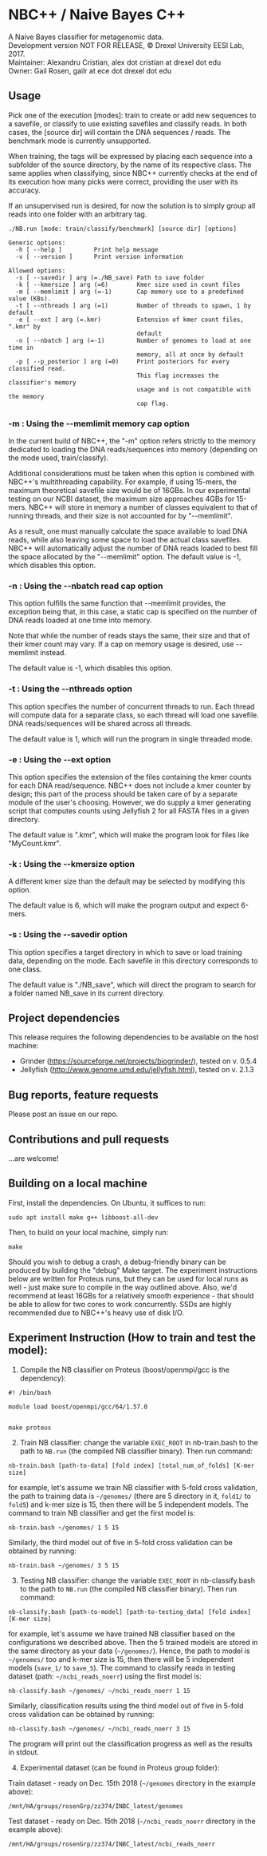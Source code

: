 # NBC++ / Naive Bayes C++
A Naive Bayes classifier for metagenomic data.  
Development version NOT FOR RELEASE, © Drexel University EESI Lab, 2017.  
Maintainer: Alexandru Cristian, alex dot cristian at drexel dot edu  
Owner: Gail Rosen, gailr at ece dot drexel dot edu  

## Usage
Pick one of the execution [modes]: train to create or add new sequences to a savefile, or classify to use existing savefiles and classify reads. In both cases, the [source dir] will contain the DNA sequences / reads. The benchmark mode is currently unsupported.

When training, the tags will be expressed by placing each sequence into a subfolder of the source directory, by the name of its respective class. The same applies when classifying, since NBC++ currently checks at the end of its execution how many picks were correct, providing the user with its accuracy.

If an unsupervised run is desired, for now the solution is to simply group all reads into one folder with an arbitrary tag.
```
./NB.run [mode: train/classify/benchmark] [source dir] [options]

Generic options:
  -h [ --help ]         Print help message
  -v [ --version ]      Print version information

Allowed options:
  -s [ --savedir ] arg (=./NB_save) Path to save folder
  -k [ --kmersize ] arg (=6)        Kmer size used in count files
  -m [ --memlimit ] arg (=-1)       Cap memory use to a predefined value (KBs).
  -t [ --nthreads ] arg (=1)        Number of threads to spawn, 1 by default
  -e [ --ext ] arg (=.kmr)          Extension of kmer count files, ".kmr" by
                                    default
  -n [ --nbatch ] arg (=-1)         Number of genomes to load at one time in
                                    memory, all at once by default
  -p [ --p_posterior ] arg (=0)     Print posteriors for every classified read.
                                    This flag increases the classifier's memory
                                    usage and is not compatible with the memory
                                    cap flag.
```

### -m : Using the --memlimit memory cap option
In the current build of NBC++, the "-m" option refers strictly to the memory dedicated to loading the DNA reads/sequences into memory (depending on the mode used, train/classify).

Additional considerations must be taken when this option is combined with NBC++'s multithreading capability. For example, if using 15-mers, the maximum theoretical savefile size would be of 16GBs. In our experimental testing on our NCBI dataset, the maximum size approaches 4GBs for 15-mers. NBC++ will store in memory a number of classes equivalent to that of running threads, and their size is not accounted for by "--memlimit".

As a result, one must manually calculate the space available to load DNA reads, while also leaving some space to load the actual class savefiles. NBC++ will automatically adjust the number of DNA reads loaded to best fill the space allocated by the "--memlimit" option.
The default value is -1, which disables this option.

### -n : Using the --nbatch read cap option
This option fulfills the same function that --memlimit provides, the exception being that, in this case, a static cap is specified on the number of DNA reads loaded at one time into memory.

Note that while the number of reads stays the same, their size and that of their kmer count may vary. If a cap on memory usage is desired, use --memlimit instead.

The default value is -1, which disables this option.

### -t : Using the --nthreads option
This option specifies the number of concurrent threads to run. Each thread will compute data for a separate class, so each thread will load one savefile. DNA reads/sequences will be shared across all threads.

The default value is 1, which will run the program in single threaded mode.

### -e : Using the --ext option
This option specifies the extension of the files containing the kmer counts for each DNA read/sequence. NBC++ does not include a kmer counter by design; this part of the process should be taken care of by a separate module of the user's choosing. However, we do supply a kmer generating script that computes counts using Jellyfish 2 for all FASTA files in a given directory.

The default value is ".kmr", which will make the program look for files like "MyCount.kmr".

### -k : Using the --kmersize option
A different kmer size than the default may be selected by modifying this option.

The default value is 6, which will make the program output and expect 6-mers.

### -s : Using the --savedir option
This option specifies a target directory in which to save or load training data, depending on the mode. Each savefile in this directory corresponds to one class.

The default value is "./NB_save", which will direct the program to search for a folder named NB_save in its current directory.

## Project dependencies
This release requires the following dependencies to be available on the host machine:
- Grinder (https://sourceforge.net/projects/biogrinder/), tested on v. 0.5.4
- Jellyfish (http://www.genome.umd.edu/jellyfish.html), tested on v. 2.1.3

## Bug reports, feature requests
Please post an issue on our repo.

## Contributions and pull requests
...are welcome!

## Building on a local machine
First, install the dependencies. On Ubuntu, it suffices to run:
```
sudo apt install make g++ libboost-all-dev
```

Then, to build on your local machine, simply run:
```
make
```
Should you wish to debug a crash, a debug-friendly binary can be produced by building the "debug" Make target.
The experiment instructions below are written for Proteus runs, but they can be used for local runs as well - just make sure to compile in the way outlined above. Also, we'd recommend at least 16GBs for a relatively smooth experience - that should be able to allow for two cores to work concurrently. SSDs are highly recommended due to NBC++'s heavy use of disk I/O.


## Experiment Instruction (How to train and test the model):
1. Compile the NB classifier on Proteus (boost/openmpi/gcc is the dependency):
```
#! /bin/bash

module load boost/openmpi/gcc/64/1.57.0


make proteus
```
2. Train NB classifier:
change the variable `EXEC_ROOT` in nb-train.bash to the path to `NB.run` (the compiled NB classifier binary). Then run command:
```
nb-train.bash [path-to-data] [fold index] [total_num_of_folds] [K-mer size]
```
for example, let's assume we train NB classifier with 5-fold cross validation, the path to training data is `~/genomes/` (there are 5 directory in it, `fold1/` to `fold5`) and k-mer size is 15, then there will be 5 independent models. The command to train NB classifier and get the first model is:
```
nb-train.bash ~/genomes/ 1 5 15
```
Similarly, the third model out of five in 5-fold cross validation can be obtained by running:
```
nb-train.bash ~/genomes/ 3 5 15
```
3. Testing NB classifier:
change the variable `EXEC_ROOT` in nb-classify.bash to the path to `NB.run` (the compiled NB classifier binary). Then run command:
```
nb-classify.bash [path-to-model] [path-to-testing_data] [fold index] [K-mer size]
```
for example, let's assume we have trained NB classifier based on the configurations we described above. Then the 5 trained models are stored in the same directory as your data (`~/genomes/`). Hence, the path to model is `~/genomes/` too and k-mer size is 15, then there will be 5 independent models (`save_1/` to `save_5`). The command to classify reads in testing dataset (path: `~/ncbi_reads_noerr`) using the first model is:
```
nb-classify.bash ~/genomes/ ~/ncbi_reads_noerr 1 15
```
Similarly, classification results using the third model out of five in 5-fold cross validation can be obtained by running:
```
nb-classify.bash ~/genomes/ ~/ncbi_reads_noerr 3 15
```
The program will print out the classification progress as well as the results in stdout.

4. Experimental dataset (can be found in Proteus group folder):

Train dataset - ready on Dec. 15th 2018 (`~/genomes` directory in the example above):
```
/mnt/HA/groups/rosenGrp/zz374/INBC_latest/genomes
```
Test dataset - ready on Dec. 15th 2018  (`~/ncbi_reads_noerr` directory in the example above):
```
/mnt/HA/groups/rosenGrp/zz374/INBC_latest/ncbi_reads_noerr
```

